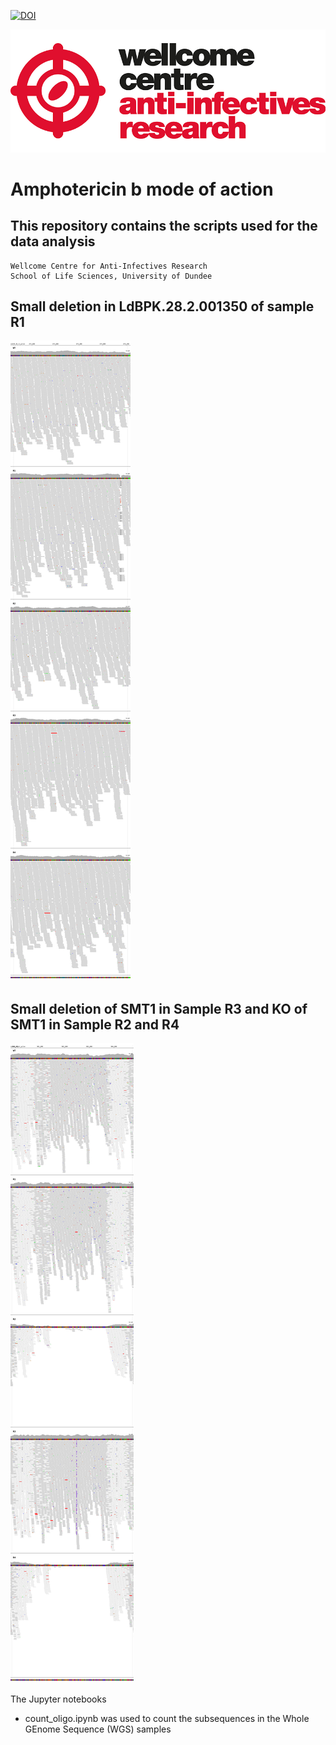 [![DOI](placeholder)]()

![wcar image](wcar.png)
# Amphotericin b mode of action
## This repository contains the scripts used for the data analysis

    Wellcome Centre for Anti-Infectives Research
    School of Life Sciences, University of Dundee

## Small deletion in LdBPK.28.2.001350 of sample R1
<img src="LdLV9_28_v1_pilon-472285-474222.png" >  

## Small deletion of SMT1 in Sample R3 and KO of SMT1 in Sample R2 and R4
<img src="LdLV9_36_v1_pilon-979850-984744.png" >  

The Jupyter notebooks
- count_oligo.ipynb was used to count the subsequences in the Whole GEnome Sequence (WGS) samples

